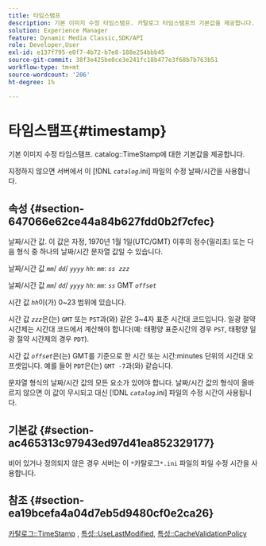 ```yaml
---
title: 타임스탬프
description: 기본 이미지 수정 타임스탬프. 카탈로그 타임스탬프의 기본값을 제공합니다.
solution: Experience Manager
feature: Dynamic Media Classic,SDK/API
role: Developer,User
exl-id: e137f795-e0f7-4b72-b7e8-188e254bbb45
source-git-commit: 38f3e425be0ce3e241fc18b477e3f68b7b763b51
workflow-type: tm+mt
source-wordcount: '206'
ht-degree: 1%

---
```


# 타임스탬프{#timestamp}

기본 이미지 수정 타임스탬프. catalog::TimeStamp에 대한 기본값을 제공합니다.

지정하지 않으면 서버에서 이 [!DNL *`catalog`*.ini] 파일의 수정 날짜/시간을 사용합니다.

## 속성 {#section-647066e62ce44a84b627fdd0b2f7cfec}

날짜/시간 값. 이 값은 자정, 1970년 1월 1일(UTC/GMT) 이후의 정수(밀리초) 또는 다음 형식 중 하나의 날짜/시간 문자열 값일 수 있습니다.

날짜/시간 값 *`mm`*/ *`dd`*/ *`yyyy`* *`hh`*: *`mm`*: *`ss zzz`*

날짜/시간 값 *`mm`*/ *`dd`*/ *`yyyy`* *`hh`*: *`mm`*: *`ss`* GMT *`offset`*

시간 값 *`hh`*&#x200B;이(가) 0~23 범위에 있습니다.

시간 값 *`zzz`*&#x200B;은(는) `GMT` 또는 `PST`과(와) 같은 3~4자 표준 시간대 코드입니다. 일광 절약 시간제는 시간대 코드에서 계산해야 합니다(예: 태평양 표준시간의 경우 `PST`, 태평양 일광 절약 시간제의 경우 `PDT`).

시간 값 *`offset`*&#x200B;은(는) GMT를 기준으로 한 시간 또는 시간:minutes 단위의 시간대 오프셋입니다. 예를 들어 `PDT`은(는) `GMT -7`과(와) 같습니다.

문자열 형식의 날짜/시간 값의 모든 요소가 있어야 합니다. 날짜/시간 값의 형식이 올바르지 않으면 이 값이 무시되고 대신 [!DNL *`catalog`*.ini] 파일의 수정 시간이 사용됩니다.

## 기본값 {#section-ac465313c97943ed97d41ea852329177}

비어 있거나 정의되지 않은 경우 서버는 이 `*`카탈로그`*.ini` 파일의 파일 수정 시간을 사용합니다.

## 참조 {#section-ea19bcefa4a04d7eb5d9480cf0e2ca26}

[카탈로그::TimeStamp](../../../../../is-api/image-catalog/image-serving-api-ref/c-image-catalog-reference/c-image-svg-data-reference/c-image-data-reference/r-timestamp-cat.md#reference-59a27b72f4cb4a53a3baba83214c4ded) , [특성::UseLastModified](../../../../../is-api/image-catalog/image-serving-api-ref/c-image-catalog-reference/c-attributes-reference/r-uselastmodified.md#reference-73ecc421e6864a38aec5a4775f06b8e8), [특성::CacheValidationPolicy](../../../../../is-api/image-catalog/image-serving-api-ref/c-image-catalog-reference/c-attributes-reference/r-cachevalidationpolicy.md#reference-e55e52fd749041718a9af69fa2027b57)
